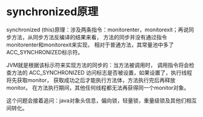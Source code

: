 

# synchronized原理

synchronized (this)原理：涉及两条指令：monitorenter，monitorexit；再说同步方法，从同步方法反编译的结果来看，
方法的同步并没有通过指令monitorenter和monitorexit来实现，
相对于普通方法，其常量池中多了ACC_SYNCHRONIZED标示符。

JVM就是根据该标示符来实现方法的同步的：当方法被调用时，
调用指令将会检查方法的 ACC_SYNCHRONIZED 访问标志是否被设置，如果设置了，执行线程将先获取monitor，
获取成功之后才能执行方法体，方法执行完后再释放monitor。
在方法执行期间，其他任何线程都无法再获得同一个monitor对象。 

这个问题会接着追问：java对象头信息，偏向锁，轻量锁，重量级锁及其他们相互间转化。



